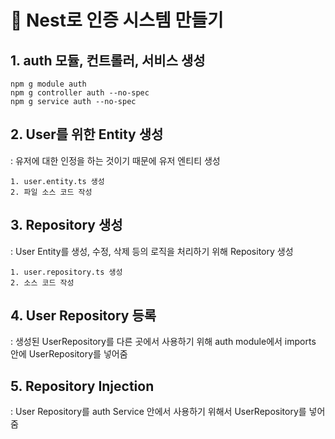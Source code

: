 # 🔐 Nest로 인증 시스템 만들기

## 1. auth 모듈, 컨트롤러, 서비스 생성
```terminal
npm g module auth
npm g controller auth --no-spec
npm g service auth --no-spec
```

## 2. User를 위한 Entity 생성
: 유저에 대한 인정을 하는 것이기 때문에 유저 엔티티 생성  
```text
1. user.entity.ts 생성
2. 파일 소스 코드 작성
```

## 3. Repository 생성
: User Entity를 생성, 수정, 삭제 등의 로직을 처리하기 위해 Repository 생성  
```text
1. user.repository.ts 생성
2. 소스 코드 작성
```

## 4. User Repository 등록
: 생성된 UserRepository를 다른 곳에서 사용하기 위해 auth module에서 imports 안에 UserRepository를 넣어줌  

## 5. Repository Injection
: User Repository를 auth Service 안에서 사용하기 위해서 UserRepository를 넣어줌  